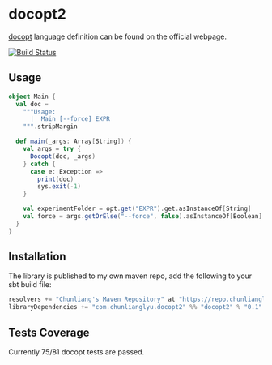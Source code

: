 # docopt2

[docopt](http://docopt.org/) language definition can be found on the official webpage.

[![Build Status](https://travis-ci.org/cllu/docopt.scala.svg?branch=develop)](https://travis-ci.org/cllu/docopt.scala)

## Usage

```scala
object Main {
  val doc =
    """Usage:
      |  Main [--force] EXPR
    """.stripMargin

  def main(_args: Array[String]) {
    val args = try {
      Docopt(doc, _args)
    } catch {
      case e: Exception =>
        print(doc)
        sys.exit(-1)
    }

    val experimentFolder = opt.get("EXPR").get.asInstanceOf[String]
    val force = args.getOrElse("--force", false).asInstanceOf[Boolean]
  }
}
```

## Installation

The library is published to my own maven repo, add the following to your sbt build file:

```scala
resolvers += "Chunliang's Maven Repository" at "https://repo.chunlianglyu.com"
libraryDependencies += "com.chunlianglyu.docopt2" %% "docopt2" % "0.1"
```

## Tests Coverage

Currently 75/81 docopt tests are passed.
